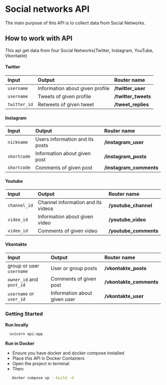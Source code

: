 
# Social networks API

The main purpose of this API is to collect data from Social Networks.

## How to work with API
This api get data from four Social Networks(Twitter, Instagram, 
YouTube, Vkontakte)

#### Twitter 
| Input | Output    | Router name           |
| :-------- | :------- | :------------------------- |
| `username`| Information about given profile | **/twitter_user**
| `username`| Tweets of given profile | **/twitter_tweets**
| `twitter_id`| Retweets of given tweet | **/tweet_replies**


#### Instagram

| Input | Output    | Router name           |
| :-------- | :------- | :------------------------- |
| `nickname`| Users information and its posts | **/instagram_user**
| `shortcode`| Information about given post | **/instagram_posts**
| `shortcode`| Comments of given post | **/instagram_comments**


#### Youtube

| Input | Output    | Router name           |
| :-------- | :------- | :------------------------- |
| `channel_id`| Channel information and its videos | **/youtube_channel**
| `video_id`| Information about given video | **/youtube_video**
| `video_id`| Comments of given video | **/youtube_comments**

#### Vkontakte

| Input | Output    | Router name           |
| :-------- | :------- | :------------------------- |
| group or user `username`| User or group posts | **/vkontakte_posts**
| `owner_id` and `post_id`| Comments of given post | **/vkontakte_comments**
| `username` or `user_id`| Information about given user | **/vkontakte_user**




### Getting Started

**Run locally**

```bash
  uvicorn api:app 
```
**Run in Docker**
- Ensure you have docker and docker compose installed
- Place this API in Docker Containers
- Open the project in terminal
- Then:
```bash
   docker compose up --build -d
```
